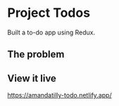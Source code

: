 # Project Todos

Built a to-do app using Redux.

## The problem

## View it live

https://amandatilly-todo.netlify.app/

